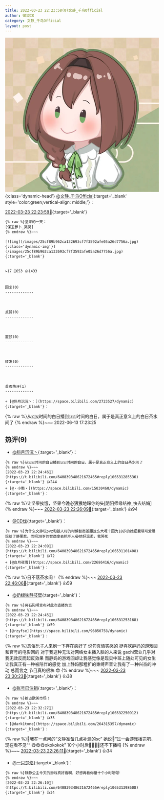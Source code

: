 ```yaml
---
title: 2022-03-23 22:23:58(0)文静_千鸟Official
author: 御坂IO
category: 文静_千鸟Official
layout: post
---
```


![img](/images/ac7482ed1b9a7f203dc68c0c4a77c488a27b108a.jpg){:class='dynamic-head'}
[@文静_千鸟Official](https://space.bilibili.com/667526012/dynamic){:target='_blank' style='color:green;vertical-align: middle;'}：

[2022-03-23 22:23:58🔗](https://t.bilibili.com/640839348621672465){:target='_blank'}

~~~
{% raw %}坚果的一天：
[保卫萝卜_哭哭]
{% endraw %}~~~

[![img](/images/25cf89b962ca132693cf7f3592afe05a26d7756a.jpg){:class='dynamic-img'}](/images/25cf89b962ca132693cf7f3592afe05a26d7756a.jpg){:target='_blank'}


↪️17 💬653 👍1433


回复(0)
-------------



点赞(0)
-------------



置顶(0)
-------------



转发(0)
-------------



首页热评(1)
-------------

+ [@斜月沉沉丶：](https://space.bilibili.com/2723527/dynamic){:target='_blank'}：
~~~
{% raw %}从🇨🇳时间的白日播到🇺🇸时间的白日，属于是真正意义上的白日茶水间了
{% endraw %}~~~
2022-06-13 17:23:25


热评(9)
-------------

+ [@斜月沉沉丶](https://space.bilibili.com/2723527/dynamic){:target='_blank'}：
~~~
{% raw %}从🇨🇳时间的白日播到🇺🇸时间的白日，属于是真正意义上的白日茶水间了
{% endraw %}~~~
[2022-03-23 22:24:46🔗](https://t.bilibili.com/640839348621672465#reply106531285536){:target='_blank'} 👍244
+ [@・小憨・](https://space.bilibili.com/15030460/dynamic){:target='_blank'}：
~~~
{% raw %}让坚果挨饿，坚果今晚必狠狠地踩你的头[阴阳师缘结神_快去结婚]
{% endraw %}~~~
[2022-03-23 22:26:09🔗](https://t.bilibili.com/640839348621672465#reply106531339664){:target='_blank'} 👍94
+ [@CD伐](https://space.bilibili.com/470351817/dynamic){:target='_blank'}：
~~~
{% raw %}为什么文静玩pvz和狼人村的时候智商差距这么大呢？因为18岁的她把蠢萌可爱展现给了静栗惹，而把38岁的智商拿去抓坏人😭她好温柔，我哭死
{% endraw %}~~~
[2022-03-23 22:24:09🔗](https://t.bilibili.com/640839348621672465#reply106531101408){:target='_blank'} 👍72
+ [@白月夜雪](https://space.bilibili.com/22686416/dynamic){:target='_blank'}：
~~~
{% raw %}日不落茶水间！
{% endraw %}~~~
[2022-03-23 22:46:06🔗](https://t.bilibili.com/640839348621672465#reply106533829440){:target='_blank'} 👍59
+ [@奶绿味静吱壁](https://space.bilibili.com/8900706/dynamic){:target='_blank'}：
~~~
{% raw %}房石阳明宣布对此次直播负责
{% endraw %}~~~
[2022-03-23 22:24:45🔗](https://t.bilibili.com/640839348621672465#reply106531253168){:target='_blank'} 👍59
+ [@rzyfse](https://space.bilibili.com/96850758/dynamic){:target='_blank'}：
~~~
{% raw %}恶俗乐子人来刷一下存在感好了 说句真情实感的 挺喜欢静妈的游戏回和官号的电影回的 对于我这种无法对网络女主播入脑的人来说 gachi营业几乎对我无效反而起反效果 而静妈的游戏回却让我感觉像是现实中班上随处可见的女生 让我真正有一种被陪伴的感觉 加上静妈那粗犷的束缚声音让我有了一种兴奋的冲动 总而言之 节目真的很棒 😎
{% endraw %}~~~
[2022-03-23 23:30:23🔗](https://t.bilibili.com/640839348621672465#reply106539446592){:target='_blank'} 👍38
+ [@账号已注销](https://space.bilibili.com/1041605200/dynamic){:target='_blank'}：
~~~
{% raw %}抢占欧美市场！
{% endraw %}~~~
[2022-03-23 22:32:27🔗](https://t.bilibili.com/640839348621672465#reply106532250912){:target='_blank'} 👍35
+ [@dark1tone](https://space.bilibili.com/264315357/dynamic){:target='_blank'}：
~~~
{% raw %}🥰我在一点问的“文静准备几点补漏的sc”
她说🤔“过一会游戏播完吧，现在看不见”“
😋😋😋okokokok”
10个小时后🥺🥺🥺🥺还不下播吗
{% endraw %}~~~
[2022-03-23 22:26:11🔗](https://t.bilibili.com/640839348621672465#reply106531399280){:target='_blank'} 👍34
+ [@一只楚焰](https://space.bilibili.com/1594822523/dynamic){:target='_blank'}：
~~~
{% raw %}静静公主今天的游戏真好看啊，好想再看你播十个小时😻😻
{% endraw %}~~~
[2022-03-23 22:26:10🔗](https://t.bilibili.com/640839348621672465#reply106531398608){:target='_blank'} 👍34


